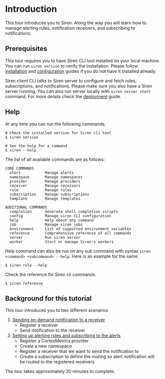 # Introduction

This tour introduces you to Siren. Along the way you will learn how to manage alerting rules, notification receivers, and subscribing to notifications.

## Prerequisites

This tour requires you to have Siren CLI tool installed on your local machine. You can run `siren version` to verify the installation. Please follow [installation](../installation.md) and [configuration](../reference/server_configuration.md) guides if you do not have it installed already.

Siren client CLI talks to Siren server to configure and fetch rules, subscriptions, and notifications. Please make sure you also have a Siren server running. You can also run server locally with `siren server start` command. For more details check the [deployment](../guides/deployment.md) guide.

## Help
At any time you can run the following commands.

```
# Check the installed version for Siren cli tool
$ siren version

# See the help for a command
$ siren --help
```

The list of all available commands are as follows:

```
CORE COMMANDS
  alert           Manage alerts
  namespace       Manage namespaces
  provider        Manage providers
  receiver        Manage receivers
  rule            Manage rules
  subscription    Manage subscriptions
  template        Manage templates

ADDITIONAL COMMANDS
  completion      Generate shell completion scripts
  config          Manage siren CLI configuration
  help            Help about any command
  job             Manage siren jobs
  environment     List of supported environment variables
  reference       Comprehensive reference of all commands
  server          Run siren server
  worker          Start or manage Siren's workers
```

Help command can also be run on any sub command with syntax `siren <command> <subcommand> --help`. Here is an example for the same.

```
$ siren rule --help
```
Check the reference for Siren cli commands.

```
$ siren reference
```
## Background for this tutorial

This tour introduces you to two different scenarios
1. [Sending on-demand notification to a receiver](./1sending_notifications_overview.md)
    - Register a receiver
    - Send notification to the receiver
2. [Setting up alerting rules and subscribing to the alerts](2alerting_rules_subscriptions_overview.md)
    - Register a CortexMetrics provider
    - Create a new namespace
    - Register a receiver that we want to send the notification to
    - Create a subscription to define the routing so alert notification will be routed to the registered receivers

The tour takes approximately 20 minutes to complete.